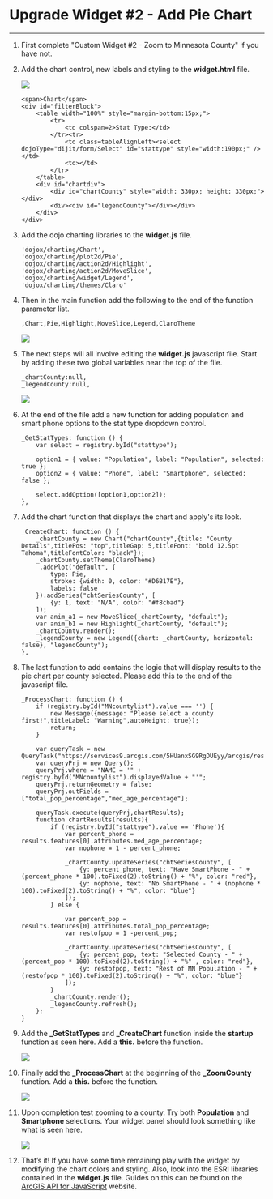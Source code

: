 # Upgrade Widget #2 - Add Pie Chart
___

1) First complete "Custom Widget #2 - Zoom to Minnesota County" if you have not.

2) Add the chart control, new labels and styling to the **widget.html** file.

    ![](img/ex3/widg3_pc1.png)

    ```
	<span>Chart</span>
	<div id="filterBlock">
		<table width="100%" style="margin-bottom:15px;">
			<tr>
				<td colspan=2>Stat Type:</td>
			</tr><tr>
				<td class=tableAlignLeft><select dojoType="dijit/form/Select" id="stattype" style="width:190px;" /></td>
				<td></td>
			</tr>
		</table>
		<div id="chartdiv">
			<div id="chartCounty" style="width: 330px; height: 330px;"></div>
			<div><div id="legendCounty"></div></div>	
		</div>
	</div>
    ```

3) Add the dojo charting libraries to the **widget.js** file.

    ```
	'dojox/charting/Chart', 
	'dojox/charting/plot2d/Pie', 
	'dojox/charting/action2d/Highlight',
    'dojox/charting/action2d/MoveSlice', 
	'dojox/charting/widget/Legend',
	'dojox/charting/themes/Claro'
    ```

4) Then in the main function add the following to the end of the function parameter list.

    ```
	,Chart,Pie,Highlight,MoveSlice,Legend,ClaroTheme
    ```
	
	![](img/ex3/widg3_pc2.png)
    
5) The next steps will all involve editing the **widget.js** javascript file.  Start by adding these two global variables near the top of the file.

    ```
	_chartCounty:null,
	_legendCounty:null,
    ```
	
	![](img/ex3/widg3_pc3.png)
	
6) At the end of the file add a new function for adding population and smart phone options to the stat type dropdown control.

    ```
	_GetStatTypes: function () {
		var select = registry.byId("stattype");

		option1 = { value: "Population", label: "Population", selected: true };
		option2 = { value: "Phone", label: "Smartphone", selected: false };

		select.addOption([option1,option2]);
	},
    ```

7)  Add the chart function that displays the chart and apply's its look.

    ```
	_CreateChart: function () {
		_chartCounty = new Chart("chartCounty",{title: "County Details",titlePos: "top",titleGap: 5,titleFont: "bold 12.5pt Tahoma",titleFontColor: "black"});
		_chartCounty.setTheme(ClaroTheme)
		 .addPlot("default", {
			type: Pie,
			stroke: {width: 0, color: "#D6B17E"},
			labels: false
		}).addSeries("chtSeriesCounty", [
			{y: 1, text: "N/A", color: "#f8cbad"}
		]);
		var anim_a1 = new MoveSlice(_chartCounty, "default");
		var anim_b1 = new Highlight(_chartCounty, "default");
		_chartCounty.render();
		_legendCounty = new Legend({chart: _chartCounty, horizontal: false}, "legendCounty");
	},
    ```

8) The last function to add contains the logic that will display results to the pie chart per county selected.  Please add this to the end of the javascript file.

    ```
	_ProcessChart: function () {
		if (registry.byId("MNcountylist").value === '') {
			new Message({message: "Please select a county first!",titleLabel: "Warning",autoHeight: true});
			return;
		}

		var queryTask = new QueryTask("https://services9.arcgis.com/5HUanxSG9RgDUEyy/arcgis/rest/services/MNcounties_WS2018_(1)/FeatureServer/0");
		var queryPrj = new Query();
		queryPrj.where = "NAME = '" + registry.byId("MNcountylist").displayedValue + "'";	
		queryPrj.returnGeometry = false;
		queryPrj.outFields = ["total_pop_percentage","med_age_percentage"];

		queryTask.execute(queryPrj,chartResults);
		function chartResults(results){
			if (registry.byId("stattype").value == 'Phone'){
				var percent_phone = results.features[0].attributes.med_age_percentage;
				var nophone = 1 - percent_phone;
				
				_chartCounty.updateSeries("chtSeriesCounty", [
					{y: percent_phone, text: "Have SmartPhone - " + (percent_phone * 100).toFixed(2).toString() + "%", color: "red"},
					{y: nophone, text: "No SmartPhone - " + (nophone * 100).toFixed(2).toString() + "%", color: "blue"}
				]);
			} else {
				
				var percent_pop = results.features[0].attributes.total_pop_percentage;
				var restofpop = 1 -percent_pop;

				_chartCounty.updateSeries("chtSeriesCounty", [
					{y: percent_pop, text: "Selected County - " + (percent_pop * 100).toFixed(2).toString() + "%" , color: "red"},
					{y: restofpop, text: "Rest of MN Population - " + (restofpop * 100).toFixed(2).toString() + "%", color: "blue"}
				]);
			}
			_chartCounty.render();
			_legendCounty.refresh();	
		};
	}
    ```
	
9) Add the **_GetStatTypes** and **_CreateChart** function inside the **startup** function as seen here.  Add a **this.** before the function.

	![](img/ex3/widg3_pc4.png)
	
10) Finally add the  **_ProcessChart** at the beginning of the **_ZoomCounty** function.  Add a **this.** before the function.

	![](img/ex3/widg3_pc5.png)
	
11) Upon completion test zooming to a county.  Try both **Population** and **Smartphone** selections.  Your widget panel should look something like what is seen here.

	![](img/ex3/widg3_pc6.png)
	
12)	That’s it!  If you have some time remaining play with the widget by modifying the chart colors and styling.  Also, look into the ESRI libraries contained in the **widget.js** file.  Guides on this can be found on the [ArcGIS API for JavaScript](https://developers.arcgis.com/javascript/3/jsapi/) website.
